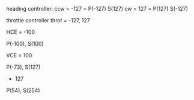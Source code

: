 heading controller:
ccw = -127 = P(-127) S(127)
cw = 127 = P(127) S(-127)

throttle controller
throt = -127, 127





HCE = -100

P(-100), S(100)

VCE = 100

P(-73), S(127)

+ 127

P(54), S(254)

